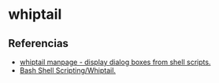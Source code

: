 # whiptail

## Referencias

* [whiptail manpage - display dialog boxes from shell scripts.](https://manpages.ubuntu.com/manpages/jammy/en/man1/whiptail.1.html)
* [Bash Shell Scripting/Whiptail.](https://en.wikibooks.org/wiki/Bash_Shell_Scripting/Whiptail)

